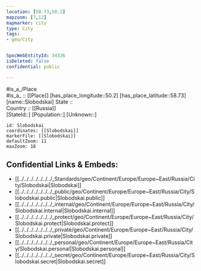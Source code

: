 ```yaml
---
location: [58.73,50.2] 
mapzoom: [7,12] 
mapmarker: city 
type: City
tags:
- geo/City


SpocWebEntityId: 34326
isDeleted: false
confidential: public

---
```

#is_a_/Place  
#is_a_ :: [[Place]] 
[has_place_longitude::50.2] 
[has_place_latitude::58.73] 
[name::Slobodskai] 
State ::  
Country :: [[Russia]]  
[StateId::] 
[Population::] 
[Unknown::] 


```leaflet
id: Slobodskai
coordinates: [[Slobodskai]] 
markerFile: [[Slobodskai]] 
defaultZoom: 11 
maxZoom: 18
```


## Confidential Links & Embeds: 
- [[../../../../../../../_Standards/geo/Continent/Europe/Europe~East/Russia/City/Slobodskai|Slobodskai]] 
- [[../../../../../../../_public/geo/Continent/Europe/Europe~East/Russia/City/Slobodskai.public|Slobodskai.public]] 
- [[../../../../../../../_internal/geo/Continent/Europe/Europe~East/Russia/City/Slobodskai.internal|Slobodskai.internal]] 
- [[../../../../../../../_protect/geo/Continent/Europe/Europe~East/Russia/City/Slobodskai.protect|Slobodskai.protect]] 
- [[../../../../../../../_private/geo/Continent/Europe/Europe~East/Russia/City/Slobodskai.private|Slobodskai.private]] 
- [[../../../../../../../_personal/geo/Continent/Europe/Europe~East/Russia/City/Slobodskai.personal|Slobodskai.personal]] 
- [[../../../../../../../_secret/geo/Continent/Europe/Europe~East/Russia/City/Slobodskai.secret|Slobodskai.secret]] 
